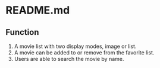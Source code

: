 # README.md

## Function
1. A movie list with two display modes, image or list.
2. A movie can be added to or remove from the favorite list.
3. Users are able to search the movie by name.

